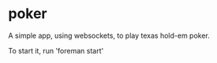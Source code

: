 poker
=====

A simple app, using websockets, to play texas hold-em poker.

To start it, run 'foreman start'
